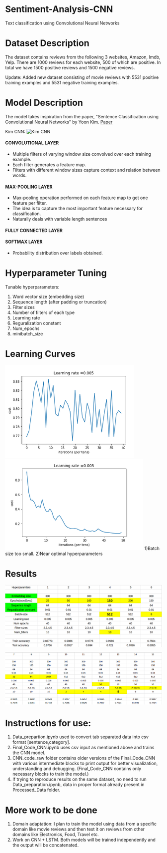 # Sentiment-Analysis-CNN
Text classification using Convolutional Neural Networks

# Dataset Description
The dataset contains reviews from the following 3 websites,
Amazon, Imdb, Yelp.
There are 1000 reviews for each website, 500 of which are positive.
In total we have 1500 positive reviews and 1500 negative reviews.

Update: Added new dataset consisting of movie reviews with 5531 positive training examples and 5531 negative training examples.

# Model Description
The model takes inspiration from the paper, "Sentence Classification using Convolutional Neural Networks" by Yoon Kim.
[Paper](https://arxiv.org/abs/1408.5882)

Kim CNN:
![Kim CNN](https://github.com/Shubhammawa/Netapp-Data-Challenge-Kshitij/blob/master/KimCNN.png)

#### CONVOLUTIONAL LAYER
  * Multiple filters of varying window size convolved over each training example.
  * Each filter generates a feature map.
  * Filters with different window sizes capture context and relation between words.
#### MAX-POOLING LAYER
  * Max-pooling operation performed on each feature map to get one feature per filter.
  * The idea is to capture the most important feature necessary for classification.
  * Naturally deals with variable length sentences
#### FULLY CONNECTED LAYER
#### SOFTMAX LAYER
   * Probability distribution over labels obtained.

# Hyperparameter Tuning
Tunable hyperparameters:
1. Word vector size (embedding size)
2. Sequence length  (after padding or truncation)
3. Filter sizes
4. Number of filters of each type
5. Learning rate
6. Reguralization constant
7. Num_epochs
8. minibatch_size 

# Learning Curves
![Batch size too small](https://github.com/Shubhammawa/Sentiment-analysis-cnn/blob/master/Learning_curves/Set_7.png) ![Near optimal hyperparameters](https://github.com/Shubhammawa/Sentiment-analysis-cnn/blob/master/Learning_curves/Set_13.png)
1)Batch size too small.                    2)Near optimal hyperparameters

# Results 
![1](https://github.com/Shubhammawa/Sentiment-analysis-cnn/blob/master/Results/Results_1.png)

![2](https://github.com/Shubhammawa/Sentiment-analysis-cnn/blob/master/Results/Results_3.png)

# Instructions for use:
1. Data_prepartion.ipynb used to convert tab separated data into csv format [sentence,category].
2. Final_Code_CNN.ipynb uses csv input as mentioned above and trains the CNN model.
3. CNN_code_raw folder contains older versions of the Final_Code_CNN with various intermediate blocks to print output for better visualization, understanding and debugging. (Final_Code_CNN contains only necessary blocks to train the model.)
4. If trying to reproduce results on the same dataset, no need to run Data_preparation.ipynb, data in proper format already present in Processed_Data folder.

# More work to be done
1. Domain adaptation: I plan to train the model using data from a specific domain like movie reviews and then test it on reviews from other domains like Electronics, Food, Travel etc.
2. Work on CNN + LSTM. Both models will be trained independently and the output will be concatenated.
